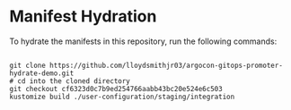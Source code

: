 
# Manifest Hydration

To hydrate the manifests in this repository, run the following commands:

```shell

git clone https://github.com/lloydsmithjr03/argocon-gitops-promoter-hydrate-demo.git
# cd into the cloned directory
git checkout cf6323d0c7b9ed254766aabb43bc20e524e6c503
kustomize build ./user-configuration/staging/integration
```